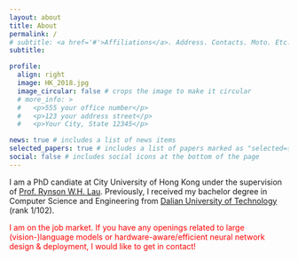 ```yaml
---
layout: about
title: About
permalink: /
# subtitle: <a href='#'>Affiliations</a>. Address. Contacts. Moto. Etc.
subtitle:

profile:
  align: right
  image: HK_2018.jpg
  image_circular: false # crops the image to make it circular
  # more_info: >
  #   <p>555 your office number</p>
  #   <p>123 your address street</p>
  #   <p>Your City, State 12345</p>

news: true # includes a list of news items
selected_papers: true # includes a list of papers marked as "selected={true}"
social: false # includes social icons at the bottom of the page
---
```


I am a PhD candiate at City University of Hong Kong under the supervision of [Prof. Rynson W.H. Lau](https://scholar.google.com/citations?user=KilQqKYAAAAJ&hl=zh-CN). Previously, I received my bachelor degree in Computer Science and Engineering from [Dalian University of Technology](https://en.dlut.edu.cn/) (rank 1/102).



<span style="color:red">I am on the job market. If you have any openings related to large (vision-)language models or hardware-aware/efficient neural network design & deployment, I would like to get in contact!</span>